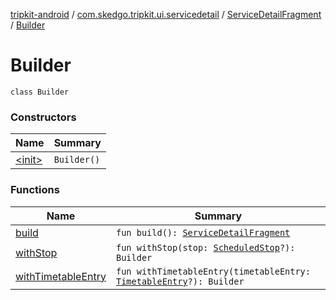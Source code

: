[tripkit-android](../../../index.md) / [com.skedgo.tripkit.ui.servicedetail](../../index.md) / [ServiceDetailFragment](../index.md) / [Builder](./index.md)

# Builder

`class Builder`

### Constructors

| Name | Summary |
|---|---|
| [&lt;init&gt;](-init-.md) | `Builder()` |

### Functions

| Name | Summary |
|---|---|
| [build](build.md) | `fun build(): `[`ServiceDetailFragment`](../index.md) |
| [withStop](with-stop.md) | `fun withStop(stop: `[`ScheduledStop`](../../../com.skedgo.android.common.model/-scheduled-stop/index.md)`?): Builder` |
| [withTimetableEntry](with-timetable-entry.md) | `fun withTimetableEntry(timetableEntry: `[`TimetableEntry`](../../../com.skedgo.tripkit.ui.model/-timetable-entry/index.md)`?): Builder` |
